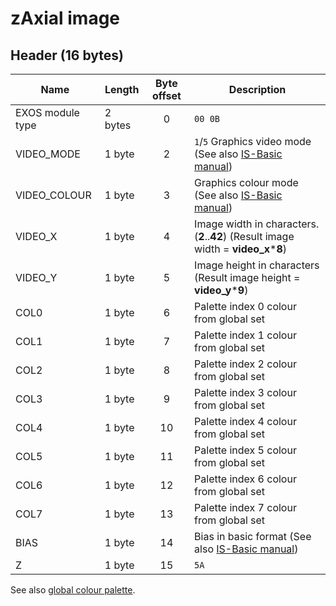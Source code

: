 # zAxial image

## Header (16 bytes)

| Name             | Length  | Byte offset | Description                                                                                          |
| ---------------- | ------- |:-----------:| ---------------------------------------------------------------------------------------------------- |
| EXOS module type | 2 bytes |      0      | `00 0B`                                                                                              |
| VIDEO_MODE       | 1 byte  |      2      | `1`/`5` Graphics video mode (See also [IS-Basic manual](../../is-basic_man-en/man_vo-video-mode.md)) |
| VIDEO_COLOUR     | 1 byte  |      3      | Graphics colour mode (See also [IS-Basic manual](../../is-basic_man-en/man_vo-video-col.md))         |
| VIDEO_X          | 1 byte  |      4      | Image width in characters. (**2**..**42**) (Result image width = **video_x**\***8**)                 |
| VIDEO_Y          | 1 byte  |      5      | Image height in characters (Result image height = **video_y**\***9**)                                |
| COL0             | 1 byte  |      6      | Palette index 0 colour from global set                                                               |
| COL1             | 1 byte  |      7      | Palette index 1 colour from global set                                                               |
| COL2             | 1 byte  |      8      | Palette index 2 colour from global set                                                               |
| COL3             | 1 byte  |      9      | Palette index 3 colour from global set                                                               |
| COL4             | 1 byte  |     10      | Palette index 4 colour from global set                                                               |
| COL5             | 1 byte  |     11      | Palette index 5 colour from global set                                                               |
| COL6             | 1 byte  |     12      | Palette index 6 colour from global set                                                               |
| COL7             | 1 byte  |     13      | Palette index 7 colour from global set                                                               |
| BIAS             | 1 byte  |     14      | Bias in basic format (See also [IS-Basic manual](../../is-basic_man-en/man_vo-bias.md))              |
| Z                | 1 byte  |     15      | `5A`                                                                                                 |

See also [global colour palette](http://ep.lgb.hu/colors.html).
